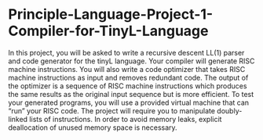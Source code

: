 # Principle-Language-Project-1-Compiler-for-TinyL-Language

In this project, you will be asked to write a recursive descent LL(1) parser and code generator for the tinyL language. Your compiler will generate RISC machine instructions. You will also write a code optimizer that takes RISC machine instructions as input and removes redundant code. The output of the optimizer is a sequence of RISC machine instructions which produces the same results as the original input sequence but is more efficient. To test your generated programs, you will use a provided virtual machine that can “run” your RISC code. The project will require you to manipulate doubly-linked lists of instructions. In order to avoid memory leaks, explicit deallocation of unused memory space is necessary.

